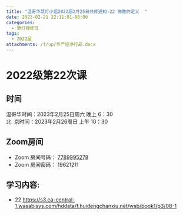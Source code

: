 ```yaml
---
title: "温哥华慧灯小组2022届2月25日共修通知-22 佛教的定义  "
date: 2023-02-21 22:11:01-08:00
categories:
  - 慧灯禅修班
tags:
  - 2022届
attachments: /f/up/华严经净行品.docx
---
```

# 2022级第22次课

## 时间

温哥华时间：2023年2月25日周六 晚上 6：30\
北  京时间：2023年2月26周日 上午 10：30

## Zoom房间

* Zoom 房间号码： [7789995278](https://us02web.zoom.us/j/7789995278?pwd=VjZmbWJFY2k2K0E5RVB2cTNIQmhqUT09)
* Zoom 房间密码： 19621211

## 学习内容:

* 22 <https://s3.ca-central-1.wasabisys.com/hddata/f.huidengchanxiu.net/wsb/book1/p3/08-1>